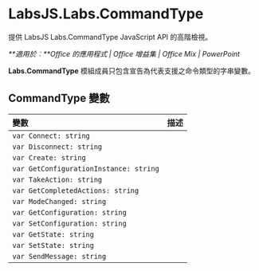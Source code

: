 
# <a name="labsjs.labs.commandtype"></a>LabsJS.Labs.CommandType
提供 LabsJS Labs.CommandType JavaScript API 的高階檢視。

 _**適用於︰**Office 的應用程式 | Office 增益集 | Office Mix | PowerPoint_

**Labs.CommandType** 模組成員只包含宣告為代表支援之命令類型的字串變數。

## <a name="commandtype-variables"></a>CommandType 變數


|變數|描述|
|:-----|:-----|
| `var Connect: string`||
| `var Disconnect: string`||
| `var Create: string`||
| `var GetConfigurationInstance: string`||
| `var TakeAction: string`||
| `var GetCompletedActions: string`||
| `var ModeChanged: string`||
| `var GetConfiguration: string`||
| `var SetConfiguration: string`||
| `var GetState: string`||
| `var SetState: string`||
| `var SendMessage: string`||
